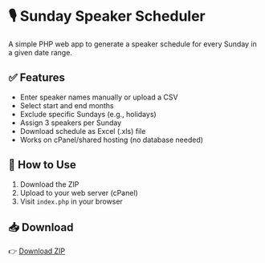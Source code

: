 # 🎙️ Sunday Speaker Scheduler

A simple PHP web app to generate a speaker schedule for every Sunday in a given date range.

## ✅ Features
- Enter speaker names manually or upload a CSV
- Select start and end months
- Exclude specific Sundays (e.g., holidays)
- Assign 3 speakers per Sunday
- Download schedule as Excel (.xls) file
- Works on cPanel/shared hosting (no database needed)

## 🚀 How to Use
1. Download the ZIP
2. Upload to your web server (cPanel)
3. Visit `index.php` in your browser

## 📥 Download
👉 [Download ZIP](https://github.com/your-username/sunday-speaker-scheduler/archive/refs/heads/main.zip)

